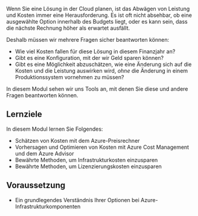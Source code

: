 Wenn Sie eine Lösung in der Cloud planen, ist das Abwägen von Leistung und Kosten immer eine Herausforderung. Es ist oft nicht absehbar, ob eine ausgewählte Option innerhalb des Budgets liegt, oder es kann sein, dass die nächste Rechnung höher als erwartet ausfällt.

Deshalb müssen wir mehrere Fragen sicher beantworten können:

- Wie viel Kosten fallen für diese Lösung in diesem Finanzjahr an? 
- Gibt es eine Konfiguration, mit der wir Geld sparen können? 
- Gibt es eine Möglichkeit abzuschätzen, wie eine Änderung sich auf die Kosten und die Leistung auswirken wird, _ohne_ die Änderung in einem Produktionssystem vornehmen zu müssen?

In diesem Modul sehen wir uns Tools an, mit denen Sie diese und andere Fragen beantworten können.

## <a name="learning-objectives"></a>Lernziele
In diesem Modul lernen Sie Folgendes:

- Schätzen von Kosten mit dem Azure-Preisrechner
- Vorhersagen und Optimieren von Kosten mit Azure Cost Management und dem Azure Advisor
- Bewährte Methoden, um Infrastrukturkosten einzusparen
- Bewährte Methoden, um Lizenzierungskosten einzusparen

## <a name="prerequisite"></a>Voraussetzung 
- Ein grundlegendes Verständnis Ihrer Optionen bei Azure-Infrastrukturkomponenten 
